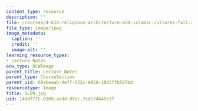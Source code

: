 ```yaml
---
content_type: resource
description: ''
file: /courses/4-614-religious-architecture-and-islamic-cultures-fall-2002/14ddf77c8309aeddd5ec7cd174b45e3f_SLD9.jpg
file_type: image/jpeg
image_metadata:
  caption: ''
  credit: ''
  image-alt: ''
learning_resource_types:
- Lecture Notes
ocw_type: OCWImage
parent_title: Lecture Notes
parent_type: CourseSection
parent_uid: 68abeaab-4eff-532c-e858-18d3ffb567bd
resourcetype: Image
title: SLD9.jpg
uid: 14ddf77c-8309-aedd-d5ec-7cd174b45e3f
---
```

